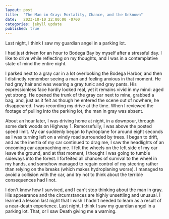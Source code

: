 ```yaml
---
layout: post
title:  "The Man in Gray: Mortality, Chance, and the Unknown"
date:   2023-10-10 22:00:00 -0700
categories: jekyll update
published: true
---
```

Last night, I think I saw my guardian angel in a parking lot.

I had just driven for an hour to Bodega Bay by myself after a stressful day. I like to drive while reflecting on my thoughts, and I was in a contemplative state of mind the entire night.

I parked next to a gray car in a lot overlooking the Bodega Harbor, and then I distinctly remember seeing a man and feeling anxious in that moment. He had gray hair and was wearing a gray tunic and gray pants. His expressionless face hardly looked real, yet it remains vivid in my mind: aged yet strong. He opened the trunk of the gray car next to mine, grabbed a bag, and, just as it felt as though he entered the scene out of nowhere, he disappeared. I was recording my drive at the time. When I reviewed the footage of pulling into the parking lot, the man in gray was absent.

About an hour later, I was driving home at night, in a downpour, through some dark woods on Highway 1. Remorsefully, I was above the posted speed limit. My car suddenly began to hydroplane for around eight seconds as I was turning left on a windy road surrounded by trees. I began to drift, and as the inertia of my car continued to drag me, I saw the headlights of an oncoming car approaching me. I felt the wheels on the left side of my car leave the ground, and at that moment, I thought I was going to tumble sideways into the forest. I forfeited all chances of survival to the wheel in my hands, and somehow managed to regain control of my steering rather than relying on the breaks (which makes hydroplaning worse). I managed to avoid a collision with the car, and try not to think about the terrible consequences had I not.

I don't know how I survived, and I can't stop thinking about the man in gray. His appearance and the circumstances are highly unsettling and unusual. I learned a lesson last night that I wish I hadn't needed to learn as a result of a near-death experience. Last night, I think I saw my guardian angel in a parking lot. That, or I saw Death giving me a warning.